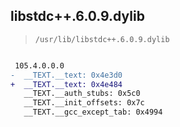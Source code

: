 ## libstdc++.6.0.9.dylib

> `/usr/lib/libstdc++.6.0.9.dylib`

```diff

 105.4.0.0.0
-  __TEXT.__text: 0x4e3d0
+  __TEXT.__text: 0x4e484
   __TEXT.__auth_stubs: 0x5c0
   __TEXT.__init_offsets: 0x7c
   __TEXT.__gcc_except_tab: 0x4994

```
